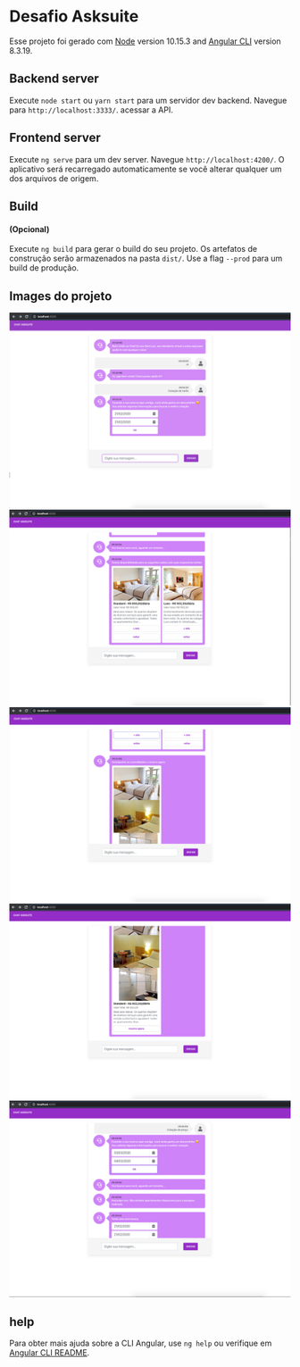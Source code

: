 # Desafio Asksuite

Esse projeto foi gerado com [Node](https://nodejs.org) version 10.15.3 and [Angular CLI](https://github.com/angular/angular-cli) version 8.3.19.

## Backend server

Execute `node start` ou `yarn start` para um servidor dev backend. Navegue para `http://localhost:3333/`. acessar a API.

## Frontend server

Execute `ng serve` para um dev server. Navegue `http://localhost:4200/`. O aplicativo será recarregado automaticamente se você alterar qualquer um dos arquivos de origem.

## Build

#### (Opcional)

Execute `ng build` para gerar o build do seu projeto. Os artefatos de construção serão armazenados na pasta `dist/`. Use a flag `--prod` para um build de produção.

## Images do projeto

![picture](screenshot/screenshot-01.png)
![picture](screenshot/screenshot-02.png)
![picture](screenshot/screenshot-03.png)
![picture](screenshot/screenshot-04.png)
![picture](screenshot/screenshot-05.png)

## help

Para obter mais ajuda sobre a CLI Angular, use `ng help` ou verifique em [Angular CLI README](https://github.com/angular/angular-cli/blob/master/README.md).
